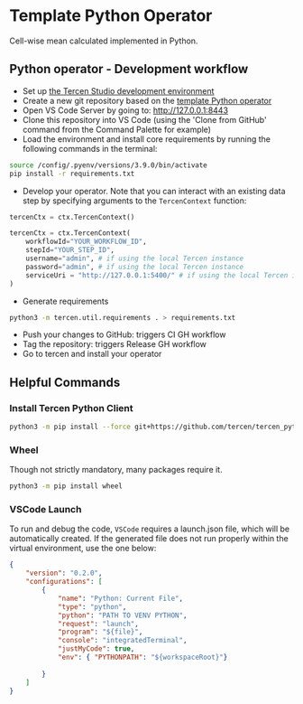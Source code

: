 
# Template Python Operator

Cell-wise mean calculated implemented in Python.

## Python operator - Development workflow

* Set up [the Tercen Studio development environment](https://github.com/tercen/tercen_studio)
* Create a new git repository based on the [template Python operator](https://github.com/tercen/template-python-operator)
* Open VS Code Server by going to: http://127.0.0.1:8443
* Clone this repository into VS Code (using the 'Clone from GitHub' command from the Command Palette for example)
* Load the environment and install core requirements by running the following commands in the terminal:

```bash
source /config/.pyenv/versions/3.9.0/bin/activate
pip install -r requirements.txt
```

* Develop your operator. Note that you can interact with an existing data step by specifying arguments to the `TercenContext` function:

```python
tercenCtx = ctx.TercenContext()
```

```python
tercenCtx = ctx.TercenContext(
    workflowId="YOUR_WORKFLOW_ID",
    stepId="YOUR_STEP_ID",
    username="admin", # if using the local Tercen instance
    password="admin", # if using the local Tercen instance
    serviceUri = "http://127.0.0.1:5400/" # if using the local Tercen instance 
)
```

* Generate requirements

```bash
python3 -m tercen.util.requirements . > requirements.txt
```

* Push your changes to GitHub: triggers CI GH workflow
* Tag the repository: triggers Release GH workflow
* Go to tercen and install your operator


## Helpful Commands

### Install Tercen Python Client

```bash
python3 -m pip install --force git+https://github.com/tercen/tercen_python_client@0.7.1
```

### Wheel

Though not strictly mandatory, many packages require it.

```bash
python3 -m pip install wheel
```

### VSCode Launch

To run and debug the code, `VSCode` requires a launch.json file, which will be automatically created.
If the generated file does not run properly within the virtual environment, use the one below:

```JSON
{
    "version": "0.2.0",
    "configurations": [
        {
            "name": "Python: Current File",
            "type": "python",
            "python": "PATH TO VENV PYTHON",
            "request": "launch",
            "program": "${file}",
            "console": "integratedTerminal",
            "justMyCode": true,
            "env": { "PYTHONPATH": "${workspaceRoot}"}
            
        }
    ]
}
```

    